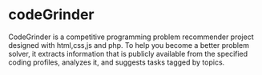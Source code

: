 # codeGrinder
CodeGrinder is a competitive programming problem recommender project designed with html,css,js and php. To help you become a better problem solver, it extracts information that is publicly available from the specified coding profiles, analyzes it, and suggests tasks tagged by topics.
